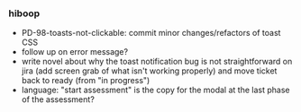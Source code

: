 ### hiboop
- PD-98-toasts-not-clickable: commit minor changes/refactors of toast CSS
- follow up on error message?
- write novel about why the toast notification bug is not straightforward on jira (add screen grab of what isn't working properly) and move ticket back to ready (from "in progress")
- language: "start assessment" is the copy for the modal at the last phase of the assessment?